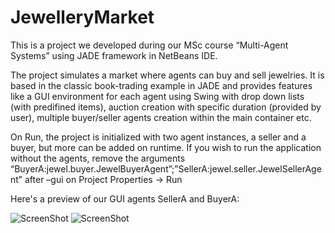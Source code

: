 # JewelleryMarket

This is a project we developed during our MSc course “Multi-Agent Systems” using JADE framework in NetBeans IDE.

The project simulates a market where agents can buy and sell jewelries. It is based in the classic book-trading example in JADE and provides features like a GUI environment for each agent using Swing with drop down lists (with predifined items), auction creation with specific duration (provided by user), multiple buyer/seller agents creation within the main container etc.

On Run, the project is initialized with two agent instances, a seller and a buyer, but more can be added on runtime. If you wish to run the application without the agents, remove the arguments “BuyerA:jewel.buyer.JewelBuyerAgent”;”SellerA:jewel.seller.JewelSellerAgent” after –gui on Project Properties -> Run

Here's a preview of our GUI agents SellerA and BuyerA:

![ScreenShot](https://cloud.githubusercontent.com/assets/19364658/24295171/2e187e36-10a2-11e7-80e6-fad45c35a38b.png)  ![ScreenShot](https://cloud.githubusercontent.com/assets/19364658/24295179/35922b3a-10a2-11e7-89df-1b33e1f70060.png)
